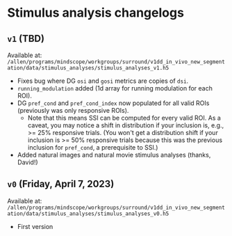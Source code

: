 # Stimulus analysis changelogs
## `v1` (TBD)
Available at: `/allen/programs/mindscope/workgroups/surround/v1dd_in_vivo_new_segmentation/data/stimulus_analyses/stimulus_analyses_v1.h5`
- Fixes bug where DG `osi` and `gosi` metrics are copies of `dsi`.
- `running_modulation` added (1d array for running modulation for each ROI).
- DG `pref_cond` and `pref_cond_index` now populated for all valid ROIs (previously was only responsive ROIs).
    - Note that this means SSI can be computed for every valid ROI. As a caveat, you may notice a shift in distribution if your inclusion is, e.g., >= 25% responsive trials. (You won't get a distribution shift if your inclusion is >= 50% responsive trials because this was the previous inclusion for `pref_cond`, a prerequisite to SSI.)
- Added natural images and natural movie stimulus analyses (thanks, David!)

## `v0` (Friday, April 7, 2023)
Available at: `/allen/programs/mindscope/workgroups/surround/v1dd_in_vivo_new_segmentation/data/stimulus_analyses/stimulus_analyses_v0.h5`
- First version